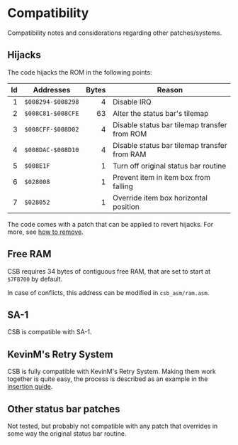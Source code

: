 # Compatibility

Compatibility notes and considerations regarding other patches/systems.

## Hijacks

The code hijacks the ROM in the following points:

|  Id | Addresses         | Bytes | Reason                                       |
| --: | ----------------- | ----: | -------------------------------------------- |
|   1 | `$008294-$008298` |     4 | Disable IRQ                                  |
|   2 | `$008C81-$008CFE` |    63 | Alter the status bar's tilemap               |
|   3 | `$008CFF-$008D02` |     4 | Disable status bar tilemap transfer from ROM |
|   4 | `$008DAC-$008D10` |     4 | Disable status bar tilemap transfer from RAM |
|   5 | `$008E1F`         |     1 | Turn off original status bar routine         |
|   6 | `$028008`         |     1 | Prevent item in item box from falling        |
|   7 | `$028052`         |     1 | Override item box horizontal position        |

The code comes with a patch that can be applied to revert hijacks. For more, see
[how to remove](./how_to_remove.md).

## Free RAM

CSB requires 34 bytes of contiguous free RAM, that are set to start at `$7FB700`
by default.

In case of conflicts, this address can be modified in `csb_asm/ram.asm`.

## SA-1

CSB is compatible with SA-1.

## KevinM's Retry System

CSB is fully compatible with KevinM's Retry System. Making them work together is
quite easy, the process is described as an example in the
[insertion guide](./how_to_insert.md).

## Other status bar patches

Not tested, but probably not compatible with any patch that overrides in some
way the original status bar routine.
